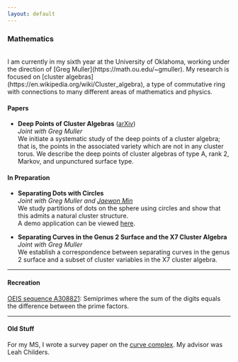 ```yaml
---
layout: default
---
```


### Mathematics

<br/>
I am currently in my sixth year at the University of Oklahoma, working under the direction of [Greg Muller](https://math.ou.edu/~gmuller). My research is focused on [cluster algebras](https://en.wikipedia.org/wiki/Cluster_algebra), a type of commutative ring with connections to many different areas of mathematics and physics.

#### Papers

* **Deep Points of Cluster Algebras** ([arXiv](https://arxiv.org/abs/2403.15589)) <br/>
   *Joint with Greg Muller* <br/>
   We initiate a systematic study of the deep points of a cluster algebra; that is, the points in the associated variety which are not in any cluster torus. We describe the deep points of cluster algebras of type A, rank 2, Markov, and unpunctured surface type.


#### In Preparation

* **Separating Dots with Circles** <br/>
   *Joint with Greg Muller and [Jaewon Min](https://sites.google.com/view/jaewonmin/home)* <br/>
   We study partitions of dots on the sphere using circles and show that this admits a natural cluster structure. <br/>
   A demo application can be viewed [here](./circles-and-dots/index.html).

* **Separating Curves in the Genus 2 Surface and the X7 Cluster Algebra** <br/>
   *Joint with Greg Muller* <br/>
   We establish a correspondence between separating curves in the genus 2 surface and a subset of cluster variables in the X7 cluster algebra.

---

#### Recreation

[OEIS sequence A308821](https://oeis.org/A308821): Semiprimes where the sum of the digits equals the difference between the prime factors.

---

#### Old Stuff

For my MS, I wrote a survey paper on the [curve complex](https://en.wikipedia.org/wiki/Curve_complex). My advisor was Leah Childers.


